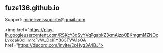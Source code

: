 ## fuze136.github.io

Support: minelevelssoporte@gmail.com
<br></br>
<img href="https://play-lh.googleusercontent.com/RSKcY3dSvYVqPgabkZ3xmAjzpOBKmgmMZNOxLvxeab3cHmrcFvW_DeIPY863FWA1sOA href="https://discord.com/invite/CpHyg3A4BJ">
